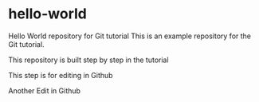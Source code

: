 # hello-world
Hello World repository for Git tutorial
This is an example repository for the Git tutorial.

This repository is built step by step in the tutorial

This step is for editing in Github

Another Edit in Github

